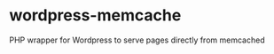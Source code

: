 wordpress-memcache
==================

PHP wrapper for Wordpress to serve pages directly from memcached
